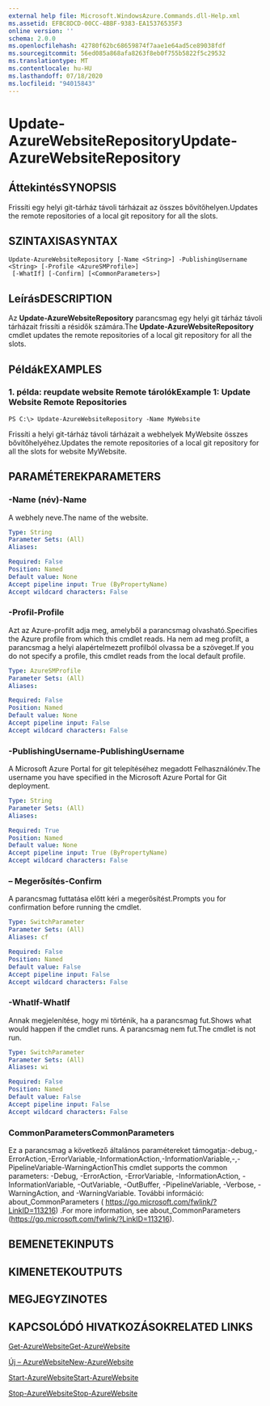 ```yaml
---
external help file: Microsoft.WindowsAzure.Commands.dll-Help.xml
ms.assetid: EFBC8DCD-00CC-4BBF-9383-EA15376535F3
online version: ''
schema: 2.0.0
ms.openlocfilehash: 42780f62bc68659874f7aae1e64ad5ce89038fdf
ms.sourcegitcommit: 56ed085a868afa8263f8eb0f755b5822f5c29532
ms.translationtype: MT
ms.contentlocale: hu-HU
ms.lasthandoff: 07/18/2020
ms.locfileid: "94015843"
---
```

# <span data-ttu-id="53fef-101">Update-AzureWebsiteRepository</span><span class="sxs-lookup"><span data-stu-id="53fef-101">Update-AzureWebsiteRepository</span></span>

## <span data-ttu-id="53fef-102">Áttekintés</span><span class="sxs-lookup"><span data-stu-id="53fef-102">SYNOPSIS</span></span>
<span data-ttu-id="53fef-103">Frissíti egy helyi git-tárház távoli tárházait az összes bővítőhelyen.</span><span class="sxs-lookup"><span data-stu-id="53fef-103">Updates the remote repositories of a local git repository for all the slots.</span></span>

## <span data-ttu-id="53fef-104">SZINTAXISA</span><span class="sxs-lookup"><span data-stu-id="53fef-104">SYNTAX</span></span>

```
Update-AzureWebsiteRepository [-Name <String>] -PublishingUsername <String> [-Profile <AzureSMProfile>]
 [-WhatIf] [-Confirm] [<CommonParameters>]
```

## <span data-ttu-id="53fef-105">Leírás</span><span class="sxs-lookup"><span data-stu-id="53fef-105">DESCRIPTION</span></span>
<span data-ttu-id="53fef-106">Az **Update-AzureWebsiteRepository** parancsmag egy helyi git tárház távoli tárházait frissíti a résidők számára.</span><span class="sxs-lookup"><span data-stu-id="53fef-106">The **Update-AzureWebsiteRepository** cmdlet updates the remote repositories of a local git repository for all the slots.</span></span>

## <span data-ttu-id="53fef-107">Példák</span><span class="sxs-lookup"><span data-stu-id="53fef-107">EXAMPLES</span></span>

### <span data-ttu-id="53fef-108">1. példa: reupdate website Remote tárolók</span><span class="sxs-lookup"><span data-stu-id="53fef-108">Example 1: Update Website Remote Repositories</span></span>
```
PS C:\> Update-AzureWebsiteRepository -Name MyWebsite
```

<span data-ttu-id="53fef-109">Frissíti a helyi git-tárház távoli tárházait a webhelyek MyWebsite összes bővítőhelyéhez.</span><span class="sxs-lookup"><span data-stu-id="53fef-109">Updates the remote repositories of a local git repository for all the slots for website MyWebsite.</span></span>

## <span data-ttu-id="53fef-110">PARAMÉTEREK</span><span class="sxs-lookup"><span data-stu-id="53fef-110">PARAMETERS</span></span>

### <span data-ttu-id="53fef-111">-Name (név)</span><span class="sxs-lookup"><span data-stu-id="53fef-111">-Name</span></span>
<span data-ttu-id="53fef-112">A webhely neve.</span><span class="sxs-lookup"><span data-stu-id="53fef-112">The name of the website.</span></span>

```yaml
Type: String
Parameter Sets: (All)
Aliases: 

Required: False
Position: Named
Default value: None
Accept pipeline input: True (ByPropertyName)
Accept wildcard characters: False
```

### <span data-ttu-id="53fef-113">-Profil</span><span class="sxs-lookup"><span data-stu-id="53fef-113">-Profile</span></span>
<span data-ttu-id="53fef-114">Azt az Azure-profilt adja meg, amelyből a parancsmag olvasható.</span><span class="sxs-lookup"><span data-stu-id="53fef-114">Specifies the Azure profile from which this cmdlet reads.</span></span>
<span data-ttu-id="53fef-115">Ha nem ad meg profilt, a parancsmag a helyi alapértelmezett profilból olvassa be a szöveget.</span><span class="sxs-lookup"><span data-stu-id="53fef-115">If you do not specify a profile, this cmdlet reads from the local default profile.</span></span>

```yaml
Type: AzureSMProfile
Parameter Sets: (All)
Aliases: 

Required: False
Position: Named
Default value: None
Accept pipeline input: False
Accept wildcard characters: False
```

### <span data-ttu-id="53fef-116">-PublishingUsername</span><span class="sxs-lookup"><span data-stu-id="53fef-116">-PublishingUsername</span></span>
<span data-ttu-id="53fef-117">A Microsoft Azure Portal for git telepítéséhez megadott Felhasználónév.</span><span class="sxs-lookup"><span data-stu-id="53fef-117">The username you have specified in the Microsoft Azure Portal for Git deployment.</span></span>

```yaml
Type: String
Parameter Sets: (All)
Aliases: 

Required: True
Position: Named
Default value: None
Accept pipeline input: True (ByPropertyName)
Accept wildcard characters: False
```

### <span data-ttu-id="53fef-118">– Megerősítés</span><span class="sxs-lookup"><span data-stu-id="53fef-118">-Confirm</span></span>
<span data-ttu-id="53fef-119">A parancsmag futtatása előtt kéri a megerősítést.</span><span class="sxs-lookup"><span data-stu-id="53fef-119">Prompts you for confirmation before running the cmdlet.</span></span>

```yaml
Type: SwitchParameter
Parameter Sets: (All)
Aliases: cf

Required: False
Position: Named
Default value: False
Accept pipeline input: False
Accept wildcard characters: False
```

### <span data-ttu-id="53fef-120">-WhatIf</span><span class="sxs-lookup"><span data-stu-id="53fef-120">-WhatIf</span></span>
<span data-ttu-id="53fef-121">Annak megjelenítése, hogy mi történik, ha a parancsmag fut.</span><span class="sxs-lookup"><span data-stu-id="53fef-121">Shows what would happen if the cmdlet runs.</span></span>
<span data-ttu-id="53fef-122">A parancsmag nem fut.</span><span class="sxs-lookup"><span data-stu-id="53fef-122">The cmdlet is not run.</span></span>

```yaml
Type: SwitchParameter
Parameter Sets: (All)
Aliases: wi

Required: False
Position: Named
Default value: False
Accept pipeline input: False
Accept wildcard characters: False
```

### <span data-ttu-id="53fef-123">CommonParameters</span><span class="sxs-lookup"><span data-stu-id="53fef-123">CommonParameters</span></span>
<span data-ttu-id="53fef-124">Ez a parancsmag a következő általános paramétereket támogatja:-debug,-ErrorAction,-ErrorVariable,-InformationAction,-InformationVariable,-,-PipelineVariable-WarningAction</span><span class="sxs-lookup"><span data-stu-id="53fef-124">This cmdlet supports the common parameters: -Debug, -ErrorAction, -ErrorVariable, -InformationAction, -InformationVariable, -OutVariable, -OutBuffer, -PipelineVariable, -Verbose, -WarningAction, and -WarningVariable.</span></span> <span data-ttu-id="53fef-125">További információ: about_CommonParameters ( https://go.microsoft.com/fwlink/?LinkID=113216) .</span><span class="sxs-lookup"><span data-stu-id="53fef-125">For more information, see about_CommonParameters (https://go.microsoft.com/fwlink/?LinkID=113216).</span></span>

## <span data-ttu-id="53fef-126">BEMENETEK</span><span class="sxs-lookup"><span data-stu-id="53fef-126">INPUTS</span></span>

## <span data-ttu-id="53fef-127">KIMENETEK</span><span class="sxs-lookup"><span data-stu-id="53fef-127">OUTPUTS</span></span>

## <span data-ttu-id="53fef-128">MEGJEGYZI</span><span class="sxs-lookup"><span data-stu-id="53fef-128">NOTES</span></span>

## <span data-ttu-id="53fef-129">KAPCSOLÓDÓ HIVATKOZÁSOK</span><span class="sxs-lookup"><span data-stu-id="53fef-129">RELATED LINKS</span></span>

[<span data-ttu-id="53fef-130">Get-AzureWebsite</span><span class="sxs-lookup"><span data-stu-id="53fef-130">Get-AzureWebsite</span></span>](./Get-AzureWebsite.md)

[<span data-ttu-id="53fef-131">Új – AzureWebsite</span><span class="sxs-lookup"><span data-stu-id="53fef-131">New-AzureWebsite</span></span>](./New-AzureWebsite.md)

[<span data-ttu-id="53fef-132">Start-AzureWebsite</span><span class="sxs-lookup"><span data-stu-id="53fef-132">Start-AzureWebsite</span></span>](./Start-AzureWebsite.md)

[<span data-ttu-id="53fef-133">Stop-AzureWebsite</span><span class="sxs-lookup"><span data-stu-id="53fef-133">Stop-AzureWebsite</span></span>](./Stop-AzureWebsite.md)


